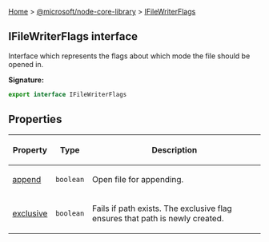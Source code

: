 [Home](./index) &gt; [@microsoft/node-core-library](./node-core-library.md) &gt; [IFileWriterFlags](./node-core-library.ifilewriterflags.md)

## IFileWriterFlags interface

Interface which represents the flags about which mode the file should be opened in.

<b>Signature:</b>

```typescript
export interface IFileWriterFlags 
```

## Properties

|  <p>Property</p> | <p>Type</p> | <p>Description</p> |
|  --- | --- | --- |
|  <p>[append](./node-core-library.ifilewriterflags.append.md)</p> | <p>`boolean`</p> | <p>Open file for appending.</p> |
|  <p>[exclusive](./node-core-library.ifilewriterflags.exclusive.md)</p> | <p>`boolean`</p> | <p>Fails if path exists. The exclusive flag ensures that path is newly created.</p> |

